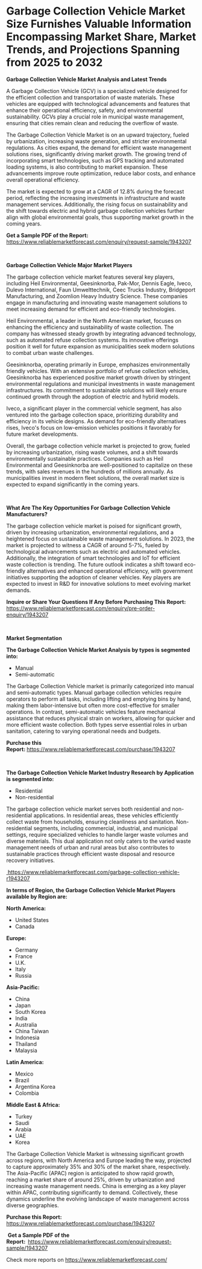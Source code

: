 <p><h1>Garbage Collection Vehicle Market Size Furnishes Valuable Information Encompassing Market Share, Market Trends, and Projections Spanning from 2025 to 2032</h1></p><p><strong>Garbage Collection Vehicle Market Analysis and Latest Trends</strong></p>
<p><p>A Garbage Collection Vehicle (GCV) is a specialized vehicle designed for the efficient collection and transportation of waste materials. These vehicles are equipped with technological advancements and features that enhance their operational efficiency, safety, and environmental sustainability. GCVs play a crucial role in municipal waste management, ensuring that cities remain clean and reducing the overflow of waste.</p><p>The Garbage Collection Vehicle Market is on an upward trajectory, fueled by urbanization, increasing waste generation, and stricter environmental regulations. As cities expand, the demand for efficient waste management solutions rises, significantly driving market growth. The growing trend of incorporating smart technologies, such as GPS tracking and automated loading systems, is also contributing to market expansion. These advancements improve route optimization, reduce labor costs, and enhance overall operational efficiency.</p><p>The market is expected to grow at a CAGR of 12.8% during the forecast period, reflecting the increasing investments in infrastructure and waste management services. Additionally, the rising focus on sustainability and the shift towards electric and hybrid garbage collection vehicles further align with global environmental goals, thus supporting market growth in the coming years.</p></p>
<p><strong>Get a Sample PDF of the Report:&nbsp;</strong> <a href="https://www.reliablemarketforecast.com/enquiry/request-sample/1943207?utm_campaign=3327&utm_medium=2&utm_source=Github&utm_content=ia&utm_term=30032025&utm_id=garbage-collection-vehicle">https://www.reliablemarketforecast.com/enquiry/request-sample/1943207</a></p>
<p>&nbsp;</p>
<p><strong>Garbage Collection Vehicle Major Market Players</strong></p>
<p><p>The garbage collection vehicle market features several key players, including Heil Environmental, Geesinknorba, Pak-Mor, Dennis Eagle, Iveco, Dulevo International, Faun Umwelttechnik, Ceec Trucks Industry, Bridgeport Manufacturing, and Zoomlion Heavy Industry Science. These companies engage in manufacturing and innovating waste management solutions to meet increasing demand for efficient and eco-friendly technologies.</p><p>Heil Environmental, a leader in the North American market, focuses on enhancing the efficiency and sustainability of waste collection. The company has witnessed steady growth by integrating advanced technology, such as automated refuse collection systems. Its innovative offerings position it well for future expansion as municipalities seek modern solutions to combat urban waste challenges.</p><p>Geesinknorba, operating primarily in Europe, emphasizes environmentally friendly vehicles. With an extensive portfolio of refuse collection vehicles, Geesinknorba has experienced positive market growth driven by stringent environmental regulations and municipal investments in waste management infrastructures. Its commitment to sustainable solutions will likely ensure continued growth through the adoption of electric and hybrid models.</p><p>Iveco, a significant player in the commercial vehicle segment, has also ventured into the garbage collection space, prioritizing durability and efficiency in its vehicle designs. As demand for eco-friendly alternatives rises, Iveco's focus on low-emission vehicles positions it favorably for future market developments.</p><p>Overall, the garbage collection vehicle market is projected to grow, fueled by increasing urbanization, rising waste volumes, and a shift towards environmentally sustainable practices. Companies such as Heil Environmental and Geesinknorba are well-positioned to capitalize on these trends, with sales revenues in the hundreds of millions annually. As municipalities invest in modern fleet solutions, the overall market size is expected to expand significantly in the coming years.</p></p>
<p>&nbsp;</p>
<p><strong>What Are The Key Opportunities For Garbage Collection Vehicle Manufacturers?</strong></p>
<p><p>The garbage collection vehicle market is poised for significant growth, driven by increasing urbanization, environmental regulations, and a heightened focus on sustainable waste management solutions. In 2023, the market is projected to witness a CAGR of around 5-7%, fueled by technological advancements such as electric and automated vehicles. Additionally, the integration of smart technologies and IoT for efficient waste collection is trending. The future outlook indicates a shift toward eco-friendly alternatives and enhanced operational efficiency, with government initiatives supporting the adoption of cleaner vehicles. Key players are expected to invest in R&D for innovative solutions to meet evolving market demands.</p></p>
<p><strong>Inquire or Share Your Questions If Any Before Purchasing This Report:</strong> <a href="https://www.reliablemarketforecast.com/enquiry/pre-order-enquiry/1943207?utm_campaign=3327&utm_medium=2&utm_source=Github&utm_content=ia&utm_term=30032025&utm_id=garbage-collection-vehicle">https://www.reliablemarketforecast.com/enquiry/pre-order-enquiry/1943207</a></p>
<p>&nbsp;</p>
<p><strong>Market Segmentation</strong></p>
<p><strong>The Garbage Collection Vehicle Market Analysis by types is segmented into:</strong></p>
<p><ul><li>Manual</li><li>Semi-automatic</li></ul></p>
<p><p>The Garbage Collection Vehicle market is primarily categorized into manual and semi-automatic types. Manual garbage collection vehicles require operators to perform all tasks, including lifting and emptying bins by hand, making them labor-intensive but often more cost-effective for smaller operations. In contrast, semi-automatic vehicles feature mechanical assistance that reduces physical strain on workers, allowing for quicker and more efficient waste collection. Both types serve essential roles in urban sanitation, catering to varying operational needs and budgets.</p></p>
<p><strong>Purchase this Report:&nbsp;</strong><a href="https://www.reliablemarketforecast.com/purchase/1943207?utm_campaign=3327&utm_medium=2&utm_source=Github&utm_content=ia&utm_term=30032025&utm_id=garbage-collection-vehicle">https://www.reliablemarketforecast.com/purchase/1943207</a></p>
<p>&nbsp;</p>
<p><strong>The Garbage Collection Vehicle Market Industry Research by Application is segmented into:</strong></p>
<p><ul><li>Residential</li><li>Non-residential</li></ul></p>
<p><p>The garbage collection vehicle market serves both residential and non-residential applications. In residential areas, these vehicles efficiently collect waste from households, ensuring cleanliness and sanitation. Non-residential segments, including commercial, industrial, and municipal settings, require specialized vehicles to handle larger waste volumes and diverse materials. This dual application not only caters to the varied waste management needs of urban and rural areas but also contributes to sustainable practices through efficient waste disposal and resource recovery initiatives.</p></p>
<p><a href="https://www.reliablemarketforecast.com/garbage-collection-vehicle-r1943207?utm_campaign=3327&utm_medium=2&utm_source=Github&utm_content=ia&utm_term=30032025&utm_id=garbage-collection-vehicle">&nbsp;https://www.reliablemarketforecast.com/garbage-collection-vehicle-r1943207</a></p>
<p><strong>In terms of Region, the Garbage Collection Vehicle Market Players available by Region are:</strong></p>
<p>
    <p> <strong> North America: </strong>
        <ul>
            <li>United States</li>
            <li>Canada</li>
        </ul>
        </p> 
    <p> <strong> Europe: </strong>
        <ul>
            <li>Germany</li>
            <li>France</li>
            <li>U.K.</li>
            <li>Italy</li>
            <li>Russia</li>
        </ul>
        </p> 
    <p> <strong> Asia-Pacific: </strong>
        <ul>
            <li>China</li>
            <li>Japan</li>
            <li>South Korea</li>
            <li>India</li>
            <li>Australia</li>
            <li>China Taiwan</li>
            <li>Indonesia</li>
            <li>Thailand</li>
            <li>Malaysia</li>
        </ul>
        </p> 
    <p> <strong> Latin America: </strong>
        <ul>
            <li>Mexico</li>
            <li>Brazil</li>
            <li>Argentina Korea</li>
            <li>Colombia</li>
        </ul>
        </p> 
    <p> <strong> Middle East & Africa: </strong>
        <ul>
            <li>Turkey</li>
            <li>Saudi</li>
            <li>Arabia</li>
            <li>UAE</li>
            <li>Korea</li>
        </ul>
    </p>
    </p>
<p><p>The Garbage Collection Vehicle Market is witnessing significant growth across regions, with North America and Europe leading the way, projected to capture approximately 35% and 30% of the market share, respectively. The Asia-Pacific (APAC) region is anticipated to show rapid growth, reaching a market share of around 25%, driven by urbanization and increasing waste management needs. China is emerging as a key player within APAC, contributing significantly to demand. Collectively, these dynamics underline the evolving landscape of waste management across diverse geographies.</p></p>
<p><strong>Purchase this Report: </strong><a href="https://www.reliablemarketforecast.com/purchase/1943207?utm_campaign=3327&utm_medium=2&utm_source=Github&utm_content=ia&utm_term=30032025&utm_id=garbage-collection-vehicle">https://www.reliablemarketforecast.com/purchase/1943207</a></p>
<p>&nbsp;<strong>Get a Sample PDF of the Report:&nbsp;&nbsp;</strong><a href="https://www.reliablemarketforecast.com/enquiry/request-sample/1943207?utm_campaign=3327&utm_medium=2&utm_source=Github&utm_content=ia&utm_term=30032025&utm_id=garbage-collection-vehicle">https://www.reliablemarketforecast.com/enquiry/request-sample/1943207</a></p>
<p><strong></strong></p>
<p>Check more reports on <a href="https://www.reliablemarketforecast.com/?utm_campaign=3327&utm_medium=2&utm_source=Github&utm_content=ia&utm_term=30032025&utm_id=garbage-collection-vehicle">https://www.reliablemarketforecast.com/</a></p>
